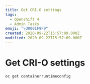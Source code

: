 ```yaml
---
title: Get CRI-O settings
tags:
  - Openshift 4
  - Admin Tasks
emoji: "\U0001F9F9"
created: 2020-09-22T15:57:09.000Z
modified: 2020-09-22T15:57:09.000Z
---
```


# Get CRI-O settings

```
oc get containerruntimeconfig
```
